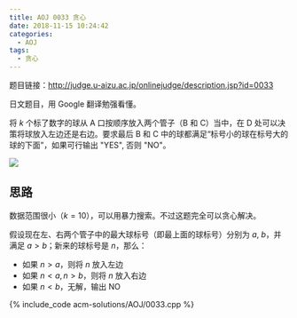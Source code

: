 ```yaml
---
title: AOJ 0033 贪心
date: 2018-11-15 10:24:42
categories:
  - AOJ
tags:
  - 贪心
---
```


题目链接：http://judge.u-aizu.ac.jp/onlinejudge/description.jsp?id=0033

日文题目，用 Google 翻译勉强看懂。

将 $k$ 个标了数字的球从 A 口按顺序放入两个管子（B 和 C）当中，在 D 处可以决策将球放入左边还是右边。要求最后 B 和 C 中的球都满足“标号小的球在标号大的球的下面”，如果可行输出 "YES", 否则 "NO"。

![](http://judge.u-aizu.ac.jp/onlinejudge/IMAGE1/ball.gif)

<!-- more -->

## 思路

数据范围很小（$k=10$），可以用暴力搜索。不过这题完全可以贪心解决。

假设现在左、右两个管子中的最大球标号（即最上面的球标号）分别为 $a$, $b$，并满足 $a > b$；新来的球标号是 $n$，那么：

* 如果 $n > a$，则将 $n$ 放入左边
* 如果 $n < a, n > b$，则将 $n$ 放入右边
* 如果 $n < b$，无解，输出 NO

{% include_code acm-solutions/AOJ/0033.cpp %}
